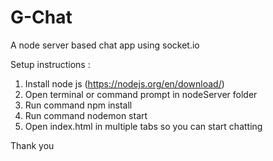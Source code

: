 # G-Chat
A node server based chat app using socket.io

Setup instructions :
1. Install node js (https://nodejs.org/en/download/)
2. Open terminal or command prompt in nodeServer folder
3. Run command npm install
4. Run command nodemon start
5. Open index.html in multiple tabs so you can start chatting 

Thank you 
